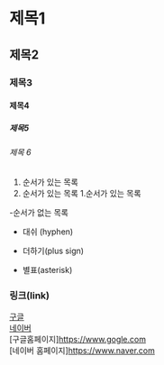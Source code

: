# 제목1

## 제목2

### 제목3

#### 제목4

##### 제목5

###### 제목 6

1. 순서가 있는 목록
2. 순서가 있는 목록
   1.순서가 있는 목록

-순서가 없는 목록
- 대쉬 (hyphen)
+ 더하기(plus sign)
* 별표(asterisk)

### 링크(link)
[구글](https://www.gogle.com)   
[네이버](https://www.naver.com)   
[구글홈페이지]<https://www.gogle.com>   
[네이버 홈페이지]<https://www.naver.com>   
